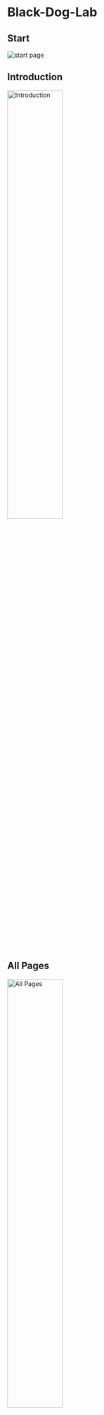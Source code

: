 # Black-Dog-Lab

## Start
![start page](https://github.com/jason2714/Black-Dog-Lab/blob/main/demo/startPage.gif?raw=true)

## Introduction
<!-- ![Introduction](https://github.com/jason2714/Black-Dog-Lab/blob/main/demo/Introduction.gif?raw=true) -->
<img src="demo/Introduction.gif" alt="Introduction" width="50%"/>

## All Pages
<!-- ![All Pages](https://github.com/jason2714/Black-Dog-Lab/blob/main/demo/allPages.gif?raw=true) -->
<img src="https://github.com/jason2714/Black-Dog-Lab/blob/main/demo/allPages.gif?raw=true" alt="All Pages" width="50%"/>

## Dog
![Dog](https://github.com/jason2714/Black-Dog-Lab/blob/main/demo/dogFeed.gif?raw=true)

## Dog
![alt text](https://github.com/jason2714/Black-Dog-Lab/blob/main/demo/dog.png?raw=true)

![alt text](https://github.com/jason2714/Black-Dog-Lab/blob/main/demo/foodSelect.png?raw=true)

![alt text](https://github.com/jason2714/Black-Dog-Lab/blob/main/demo/foodInfo.png?raw=true)

![alt text](https://github.com/jason2714/Black-Dog-Lab/blob/main/demo/eatFood.png?raw=true)